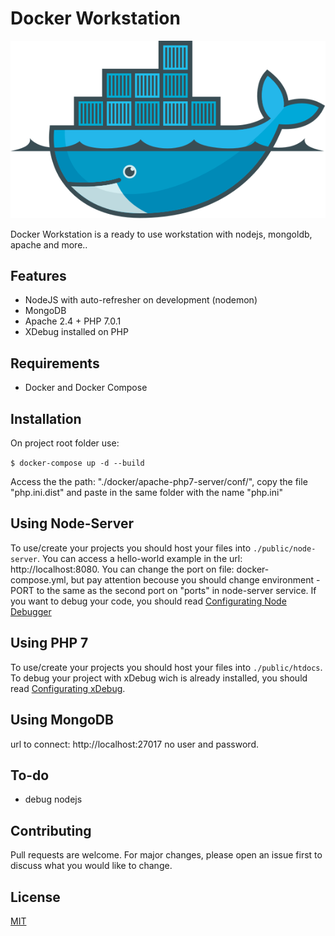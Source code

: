 # Docker Workstation
![CI status](docs/images/docker-whale.svg)

Docker Workstation is a ready to use workstation with nodejs, mongoldb, apache and more..

## Features

* NodeJS with auto-refresher on development (nodemon)
* MongoDB
* Apache 2.4 + PHP 7.0.1
* XDebug installed on PHP

## Requirements
* Docker and Docker Compose

## Installation

On project root folder use:

`$ docker-compose up -d --build`

Access the the path: "./docker/apache-php7-server/conf/", copy the file "php.ini.dist" and paste in the same folder with the name "php.ini"

## Using Node-Server
To use/create your projects you should host your files into `./public/node-server`. You can access a hello-world example in the url: http://localhost:8080. You can change the port on file: docker-compose.yml, but pay attention becouse you should change environment -PORT to the same as the second port on "ports" in node-server service.
If you want to debug your code, you should read [Configurating Node Debugger](https://github.com/marcoaure/docker-workstation/wiki/Configurating-Node-Debugger)

## Using PHP 7
To use/create your projects you should host your files into `./public/htdocs`.
To debug your project with xDebug wich is already installed, you should read [Configurating xDebug](https://github.com/marcoaure/docker-workstation/wiki/Configurating-xDebug).

## Using MongoDB
url to connect: http://localhost:27017
no user and password.

## To-do

- debug nodejs

## Contributing
Pull requests are welcome. For major changes, please open an issue first to discuss what you would like to change.


## License
[MIT](LICENSE.md)
